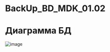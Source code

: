 # BackUp_BD_MDK_01.02
# Диаграмма БД
![image](https://user-images.githubusercontent.com/86298391/161430656-6bc5338f-2bcf-455e-b55e-46519c473de8.png)
